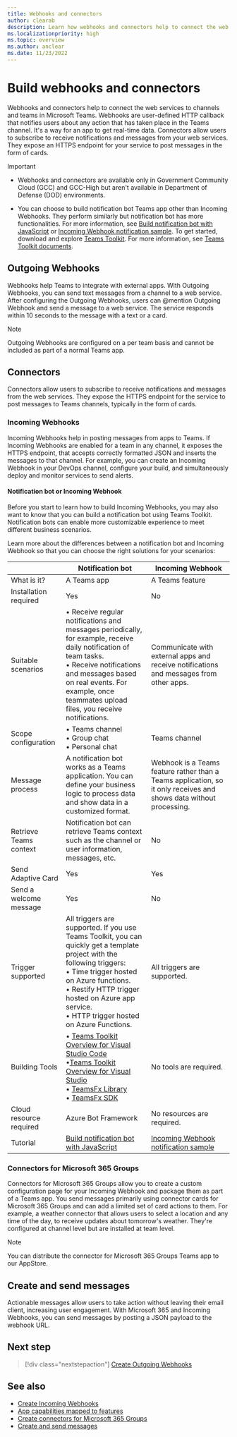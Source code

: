 ```yaml
---
title: Webhooks and connectors
author: clearab
description: Learn how webhooks and connectors help to connect the web services to channels and teams in Microsoft Teams. Learn Incoming, Outgoing Webhooks, and Connectors for Microsoft 365 Groups.
ms.localizationpriority: high
ms.topic: overview
ms.author: anclear
ms.date: 11/23/2022
---
```


# Build webhooks and connectors

Webhooks and connectors help to connect the web services to channels and teams in Microsoft Teams. Webhooks are user-defined HTTP callback that notifies users about any action that has taken place in the Teams channel. It's a way for an app to get real-time data. Connectors allow users to subscribe to receive notifications and messages from your web services. They expose an HTTPS endpoint for your service to post messages in the form of cards.

> [!IMPORTANT]
>
> * Webhooks and connectors are available only in Government Community Cloud (GCC) and GCC-High but aren't available in Department of Defense (DOD) environments.
>
> * You can choose to build notification bot Teams app other than Incoming Webhooks. They perform similarly but notification bot has more functionalities. For more information, see [Build notification bot with JavaScript](../sbs-gs-notificationbot.yml) or [Incoming Webhook notification sample](https://github.com/OfficeDev/TeamsFx-Samples/tree/dev/incoming-webhook-notification). To get started, download and explore [Teams Toolkit](https://marketplace.visualstudio.com/items?itemName=TeamsDevApp.ms-teams-vscode-extension). For more information, see [Teams Toolkit documents](../toolkit/teams-toolkit-fundamentals.md).

## Outgoing Webhooks

Webhooks help Teams to integrate with external apps. With Outgoing Webhooks, you can send text messages from a channel to a web service. After configuring the Outgoing Webhooks, users can @mention Outgoing Webhook and send a message to a web service. The service responds within 10 seconds to the message with a text or a card.

> [!NOTE]
> Outgoing Webhooks are configured on a per team basis and cannot be included as part of a normal Teams app.

## Connectors

Connectors allow users to subscribe to receive notifications and messages from the web services. They expose the HTTPS endpoint for the service to post messages to Teams channels, typically in the form of cards.

### Incoming Webhooks

Incoming Webhooks help in posting messages from apps to Teams. If Incoming Webhooks are enabled for a team in any channel, it exposes the HTTPS endpoint, that accepts correctly formatted JSON and inserts the messages to that channel. For example, you can create an Incoming Webhook in your DevOps channel, configure your build, and simultaneously deploy and monitor services to send alerts.

#### Notification bot or Incoming Webhook

Before you start to learn how to build Incoming Webhooks, you may also want to know that you can build a notification bot using Teams Toolkit. Notification bots can enable more customizable experience to meet different business scenarios.

Learn more about the differences between a notification bot and Incoming Webhook so that you can choose the right solutions for your scenarios:

| &nbsp; | Notification bot |  Incoming Webhook |
| --- | --- | --- |
| What is it? | A Teams app | A Teams feature |
| Installation required | Yes | No |
| Suitable scenarios | • Receive regular notifications and messages periodically, for example, receive daily notification of team tasks. <br>  • Receive notifications and messages based on real events. For example, once teammates upload files, you receive notifications. | Communicate with external apps and receive notifications and messages from other apps. |
| Scope configuration | • Teams channel <br> • Group chat <br> • Personal chat | Teams channel |
| Message process | A notification bot works as a Teams application. You can define your business logic to process data and show data in a customized format. | Webhook is a Teams feature rather than a Teams application, so it only receives and shows data without processing. |
| Retrieve Teams context | Notification bot can retrieve Teams context such as the channel or user information, messages, etc. | No |
| Send Adaptive Card | Yes | Yes |
| Send a welcome message | Yes | No |
| Trigger supported | All triggers are supported. If you use Teams Toolkit, you can quickly get a template project with the following triggers: <br> • Time trigger hosted on Azure functions. <br> • Restify HTTP trigger hosted on Azure app service. <br> • HTTP trigger hosted on Azure Functions. | All triggers are supported. |
| Building Tools | • [Teams Toolkit Overview for Visual Studio Code](../toolkit/teams-toolkit-fundamentals.md) <br> •[Teams Toolkit Overview for Visual Studio](../toolkit/toolkit-v4/teams-toolkit-fundamentals-vs.md) <br> • [TeamsFx Library](../toolkit/TeamsFx-CLI.md) <br> • [TeamsFx SDK](../toolkit/TeamsFx-SDK.md) | No tools are required. |
| Cloud resource required | Azure Bot Framework | No resources are required. |
| Tutorial | [Build notification bot with JavaScript](../sbs-gs-notificationbot.yml) | [Incoming Webhook notification sample](https://github.com/OfficeDev/TeamsFx-Samples/tree/dev/incoming-webhook-notification) |

### Connectors for Microsoft 365 Groups

Connectors for Microsoft 365 Groups allow you to create a custom configuration page for your Incoming Webhook and package them as part of a Teams app. You send messages primarily using connector cards for Microsoft 365 Groups and can add a limited set of card actions to them. For example, a weather connector that allows users to select a location and any time of the day, to receive updates about tomorrow's weather. They're configured at channel level but are installed at team level.

> [!NOTE]
> You can distribute the connector for Microsoft 365 Groups Teams app to our AppStore.

## Create and send messages

Actionable messages allow users to take action without leaving their email client, increasing user engagement. With Microsoft 365 and Incoming Webhooks, you can send messages by posting a JSON payload to the webhook URL.

## Next step

> [!div class="nextstepaction"]
> [Create Outgoing Webhooks](~/webhooks-and-connectors/how-to/add-outgoing-webhook.md)

## See also

* [Create Incoming Webhooks](~/webhooks-and-connectors/how-to/add-incoming-webhook.md)
* [App capabilities mapped to features](../concepts/design/map-use-cases.md#app-capabilities-mapped-to-features)
* [Create connectors for Microsoft 365 Groups](~/webhooks-and-connectors/how-to/connectors-creating.md)
* [Create and send messages](~/webhooks-and-connectors/how-to/connectors-using.md)
